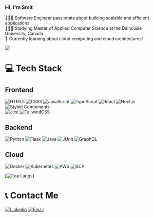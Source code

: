 ### Hi, I'm Smit

👩🏻‍💻 Software Engineer passionate about building scalable and efficient applications<br/>
👩🏻‍🎓 Studying Master of Applied Computer Science at the Dalhousie University, Canada<br/>
💭 Currently learning about cloud computing and cloud architectures!<br/>

<!-- GitHub stats from https://github.com/anuraghazra/github-readme-stats -->
![](https://github-readme-stats.vercel.app/api?username=smit0086&theme=radical&hide_border=false&include_all_commits=true&count_private=true)<br/>

# 💻 Tech Stack
<!-- Badges from https://github.com/Ileriayo/markdown-badges -->
## Frontend
![HTML5](https://img.shields.io/badge/html5-%23E34F26.svg?style=for-the-badge&logo=html5&logoColor=white)
![CSS3](https://img.shields.io/badge/css3-%231572B6.svg?style=for-the-badge&logo=css3&logoColor=white)
![JavaScript](https://img.shields.io/badge/javascript-%23323330.svg?style=for-the-badge&logo=javascript&logoColor=%23F7DF1E)
![TypeScript](https://img.shields.io/badge/typescript-%23007ACC.svg?style=for-the-badge&logo=typescript&logoColor=white)
![React](https://img.shields.io/badge/react-%2320232a.svg?style=for-the-badge&logo=react&logoColor=%2361DAFB)
![Next.js](https://img.shields.io/badge/next.js-%2320232a.svg?style=for-the-badge&logo=next.js&logoColor=white)
![Styled Components](https://img.shields.io/badge/styled--components-DB7093?style=for-the-badge&logo=styled-components&logoColor=white)<br/>
![Jest](https://img.shields.io/badge/-jest-%23C21325?style=for-the-badge&logo=jest&logoColor=white)
![TailwindCSS](https://img.shields.io/badge/tailwindcss-%2338B2AC.svg?style=for-the-badge&logo=tailwind-css&logoColor=white)

## Backend
![Python](https://img.shields.io/badge/python-3670A0?style=for-the-badge&logo=python&logoColor=ffdd54)
![Flask](https://img.shields.io/badge/flask-FFD84D?style=for-the-badge&logo=flask&logoColor=3774A6)
![Java](https://img.shields.io/badge/java-%23ED8B00.svg?style=for-the-badge&logo=openjdk&logoColor=white)
![JUnit](https://img.shields.io/badge/JUnit-%DC524A00.svg?style=for-the-badge&logo=junit5&logoColor=white)
![GraphQL](https://img.shields.io/badge/-GraphQL-E10098?style=for-the-badge&logo=graphql&logoColor=white)

## Cloud
![Docker](https://img.shields.io/badge/docker-1C67ED?style=for-the-badge&logo=docker&logoColor=white)
![Kubernetes](https://img.shields.io/badge/kubernetes-1C67ED?style=for-the-badge&logo=kubernetes&logoColor=white)
![AWS](https://img.shields.io/badge/aws-232F3E?style=for-the-badge&logo=amazonaws&logoColor=white)
![GCP](https://img.shields.io/badge/gcp-EA4235?style=for-the-badge&logo=googlecloud&logoColor=white)

[![Top Langs](https://github-readme-stats.vercel.app/api/top-langs/?username=smit0086&layout=compact&theme=radical)]

# 📞 Contact Me
[![Linkedin](https://img.shields.io/badge/linkedin-0A66C2?style=for-the-badge&logo=linkedin&logoColor=white)](https://www.linkedin.com/in/smit0086/)
[![Email](https://img.shields.io/badge/smit.patel@dal.ca-white?style=for-the-badge&logo=gmail&logoColor=EA4335)](mailto://smit.patel@dal.ca)
